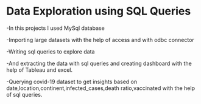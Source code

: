 # Data Exploration using SQL Queries

-In this projects I used MySql database 

-Importing large datasets with the help of access and with odbc connector

-Writing sql queries to explore data 

-And extracting the data with sql queries and creating dashboard with the help of Tableau and excel.

-Querying covid-19 dataset to get insights based on date,location,continent,infected_cases,death ratio,vaccinated with the help of sql queries. 
